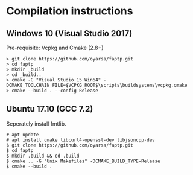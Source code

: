# Compilation instructions

## Windows 10 (Visual Studio 2017)
Pre-requisite: Vcpkg and Cmake (2.8+)

    > git clone https://github.com/oyarsa/faptp.git
    > cd faptp
    > mkdir _build
    > cd _build..
    > cmake -G "Visual Studio 15 Win64" -DCMAKE_TOOLCHAIN_FILE=$VCPKG_ROOT$\scripts\buildsystems\vcpkg.cmake
    > cmake --build . --config Release

## Ubuntu 17.10 (GCC 7.2)
Seperately install fmtlib.

    # apt update
    # apt install cmake libcurl4-openssl-dev libjsoncpp-dev
    $ git clone https://github.com/oyarsa/faptp.git
    $ cd faptp
    $ mkdir .build && cd .build
    $ cmake .. -G "Unix Makefiles" -DCMAKE_BUILD_TYPE=Release
    $ cmake --build .
